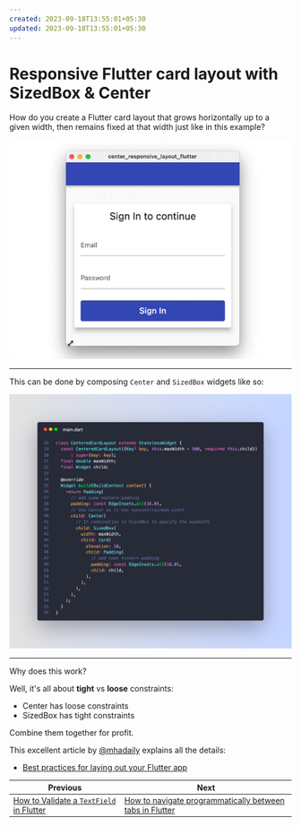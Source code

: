 ```yaml
---
created: 2023-09-18T13:55:01+05:30
updated: 2023-09-18T13:55:01+05:30
---
```

# Responsive Flutter card layout with SizedBox & Center

How do you create a Flutter card layout that grows horizontally up to a given width, then remains fixed at that width just like in this example?

![](014_centered-layout.gif)

---

This can be done by composing `Center` and `SizedBox` widgets like so:

![](014_centered_card_layout.png)

---

Why does this work?

Well, it's all about **tight** vs **loose** constraints:

- Center has loose constraints
- SizedBox has tight constraints

Combine them together for profit.

This excellent article by [@mhadaily](https://twitter.com/mhadaily) explains all the details:

- [Best practices for laying out your Flutter app](https://blog.logrocket.com/best-practices-laying-out-flutter-app/)
 

| Previous | Next |
| -------- | ---- |
| [How to Validate a `TextField` in Flutter](../0012-how-to-validate-a-textfield-in-flutter/index.md) | [How to navigate programmatically between tabs in Flutter](../0014-how-to-navigate-programmatically-between-tabs-in-flutter/index.md) |